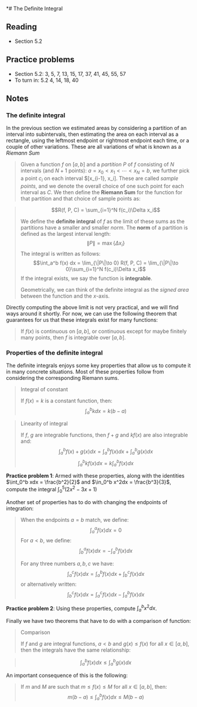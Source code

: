 *# The Definite Integral

## Reading

- Section 5.2

## Practice problems

- Section 5.2: 3, 5, 7, 13, 15, 17, 37, 41, 45, 55, 57
- To turn in: 5.2 4, 14, 18, 40

## Notes

### The definite integral

In the previous section we estimated areas by considering a partition of an interval into subintervals, then estimating the area on each interval as a rectangle, using the leftmost endpoint or rightmost endpoint each time, or a couple of other variations. These are all variations of what is known as a *Riemann Sum*

> Given a function $f$ on $[a, b]$ and a *partition* $P$ of $f$ consisting of $N$ intervals (and $N+1$ points): $a = x_0 < x_1 < \cdots < x_{N} = b$, we further pick a point $c_i$ on each interval $[x_{i-1}, x_i]. These are called *sample points*, and we denote the overall choice of one such point for each interval as $C$. We then define the **Riemann Sum** for the function for that partition and that choice of sample points as:

> $$R(f, P, C) = \sum_{i=1}^N f(c_i)\Delta x_i$$
>
> We define the **definite integral** of $f$ as the limit of these sums as the partitions have a smaller and smaller *norm*. The **norm** of a partition is defined as the largest interval length:
> $$\|P\| = \max\{\Delta x_i\}$$
> The integral is written as follows:
> $$\int_a^b f(x) dx = \lim_{\|P\|\to 0} R(f, P, C) = \lim_{\|P\|\to 0}\sum_{i=1}^N f(c_i)\Delta x_i$$
> If the integral exists, we say the function is **integrable**.
>
> Geometrically, we can think of the definite integral as the *signed area* between the function and the $x$-axis.

Directly computing the above limit is not very practical, and we will find ways around it shortly. For now, we can use the following theorem that guarantees for us that these integrals exist for many functions:
> If $f(x)$ is continuous on $[a, b]$, or continuous except for maybe finitely many points, then $f$ is integrable over $[a, b]$.

### Properties of the definite integral

The definite integrals enjoys some key properties that allow us to compute it in many concrete situations. Most of these properties follow from considering the corresponding Riemann sums.

> Integral of constant
>
> If $f(x)=k$ is a constant function, then:
> $$\int_a^b k dx = k (b-a)$$

> Linearity of integral
>
> If $f$, $g$ are integrable functions, then $f+g$ and $kf(x)$ are also integrable and:
> $$\int_a^b f(x) + g(x)dx = \int_a^b f(x)dx + \int_a^b g(x)dx$$
> $$\int_a^b k f(x)dx = k\int_a^b f(x)dx$$

**Practice problem 1**: Armed with these properties, along with the identities $\int_0^b xdx = \frac{b^2}{2}$ and $\in_0^b x^2dx = \frac{b^3}{3}$, compute the integral $\int_0^5 \left(2x^2-3x+1\right)$

Another set of properties has to do with changing the endpoints of integration:

> When the endpoints $a = b$ match, we define:
> $$\int_a^a f(x)dx = 0$$
> For $a< b$, we define:
> $$\int_b^a f(x)dx = -\int_a^b f(x)dx$$
>
> For any three numbers $a, b, c$ we have:
> $$\int_a^c f(x)dx = \int_a^bf(x)dx + \int_b^c f(x)dx$$
> or alternatively written:
> $$\int_b^c f(x)dx = \int_a^cf(x)dx - \int_a^b f(x)dx$$

**Practice problem 2**: Using these properties, compute $\int_a^b x^2 dx$.

Finally we have two theorems that have to do with a comparison of function:

> Comparison
>
> If $f$ and $g$ are integral functions, $a < b$ and $g(x) \leq f(x)$ for all $x\in[a, b]$, then the integrals have the same relationship:

> $$\int_a^b f(x)dx \leq \int_a^b g(x)dx$$

An important consequence of this is the following:

> If $m$ and $M$ are such that $m\leq f(x) \leq M$ for all $x\in[a, b]$, then:
> $$m(b-a)\leq \int_a^b f(x)dx\leq M(b-a)$$
